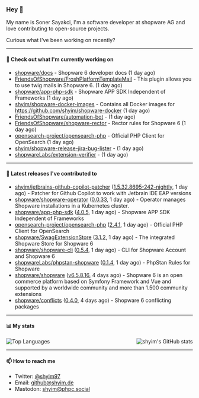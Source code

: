 ### Hey 👋

My name is Soner Sayakci, I'm a software developer at shopware AG and love contributing to open-source projects.

Curious what I've been working on recently?

---

#### 👷 Check out what I'm currently working on

- [shopware/docs](https://github.com/shopware/docs) - Shopware 6 developer docs (1 day ago)
- [FriendsOfShopware/FroshPlatformTemplateMail](https://github.com/FriendsOfShopware/FroshPlatformTemplateMail) - This plugin allows you to use twig mails in Shopware 6. (1 day ago)
- [shopware/app-php-sdk](https://github.com/shopware/app-php-sdk) - Shopware APP SDK Independent of Frameworks (1 day ago)
- [shyim/shopware-docker-images](https://github.com/shyim/shopware-docker-images) - Contains all Docker images for https://github.com/shyim/shopware-docker (1 day ago)
- [FriendsOfShopware/automation-bot](https://github.com/FriendsOfShopware/automation-bot) -  (1 day ago)
- [FriendsOfShopware/shopware-rector](https://github.com/FriendsOfShopware/shopware-rector) - Rector rules for Shopware 6 (1 day ago)
- [opensearch-project/opensearch-php](https://github.com/opensearch-project/opensearch-php) - Official PHP Client for OpenSearch (1 day ago)
- [shyim/shopware-release-jira-bug-lister](https://github.com/shyim/shopware-release-jira-bug-lister) -  (1 day ago)
- [shopwareLabs/extension-verifier](https://github.com/shopwareLabs/extension-verifier) -  (1 day ago)

---

#### 🔭 Latest releases I've contributed to

- [shyim/jetbrains-github-copilot-patcher](https://github.com/shyim/jetbrains-github-copilot-patcher) ([1.5.32.8695-242-nightly](https://github.com/shyim/jetbrains-github-copilot-patcher/releases/tag/1.5.32.8695-242-nightly), 1 day ago) - Patcher for Github Copilot to work with Jetbrain IDE EAP versions
- [shopware/shopware-operator](https://github.com/shopware/shopware-operator) ([0.0.33](https://github.com/shopware/shopware-operator/releases/tag/0.0.33), 1 day ago) - Operator manages Shopware installations in a Kubernetes cluster.
- [shopware/app-php-sdk](https://github.com/shopware/app-php-sdk) ([4.0.5](https://github.com/shopware/app-php-sdk/releases/tag/4.0.5), 1 day ago) - Shopware APP SDK Independent of Frameworks
- [opensearch-project/opensearch-php](https://github.com/opensearch-project/opensearch-php) ([2.4.1](https://github.com/opensearch-project/opensearch-php/releases/tag/2.4.1), 1 day ago) - Official PHP Client for OpenSearch
- [shopware/SwagExtensionStore](https://github.com/shopware/SwagExtensionStore) ([3.1.2](https://github.com/shopware/SwagExtensionStore/releases/tag/3.1.2), 1 day ago) - The integrated Shopware Store for Shopware 6
- [shopware/shopware-cli](https://github.com/shopware/shopware-cli) ([0.5.4](https://github.com/shopware/shopware-cli/releases/tag/0.5.4), 1 day ago) - CLI for Shopware Account and Shopware 6
- [shopwareLabs/phpstan-shopware](https://github.com/shopwareLabs/phpstan-shopware) ([0.1.4](https://github.com/shopwareLabs/phpstan-shopware/releases/tag/0.1.4), 1 day ago) - PhpStan Rules for Shopware
- [shopware/shopware](https://github.com/shopware/shopware) ([v6.5.8.16](https://github.com/shopware/shopware/releases/tag/v6.5.8.16), 4 days ago) - Shopware 6 is an open commerce platform based on Symfony Framework and Vue and supported by a worldwide community and more than 1.500 community extensions
- [shopware/conflicts](https://github.com/shopware/conflicts) ([0.4.0](https://github.com/shopware/conflicts/releases/tag/0.4.0), 4 days ago) - Shopware 6 conflicting packages

---

#### 📊 My stats

<img align="right" alt="shyim's GitHub stats" src="https://github-readme-stats.vercel.app/api?username=shyim&count_private=1&show_icons=true&" />

![Top Languages](https://github-readme-stats.vercel.app/api/top-langs/?username=shyim)

---

#### 📫 How to reach me

- Twitter: [@shyim97](https://twitter.com/shyim97)
- Email: [github@shyim.de](mailto://github@shyim.de)
- Mastodon: <a rel="me" href="https://phpc.social/@shyim">shyim@phpc.social</a>
